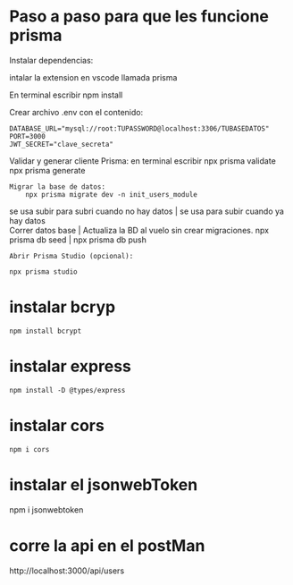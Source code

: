 
# Paso a paso para que les funcione prisma
Instalar dependencias:

intalar la extension en vscode llamada prisma

En terminal escribir 
    npm install


Crear archivo .env con el contenido:

    DATABASE_URL="mysql://root:TUPASSWORD@localhost:3306/TUBASEDATOS"
    PORT=3000
    JWT_SECRET="clave_secreta"


Validar y generar cliente Prisma:
    en terminal escribir 
    npx prisma validate
    npx prisma generate


    Migrar la base de datos:
        npx prisma migrate dev -n init_users_module

se usa subir para subri cuando no hay datos  |       se usa para subir cuando ya hay datos    
    Correr datos base                        |       Actualiza la BD al vuelo sin crear migraciones.
    npx prisma db seed                       |       npx prisma db push

    Abrir Prisma Studio (opcional):

    npx prisma studio

# instalar bcryp
    npm install bcrypt 

# instalar express
    npm install -D @types/express

# instalar cors
    npm i cors

# instalar el jsonwebToken
npm i jsonwebtoken

# corre la api en el postMan
http://localhost:3000/api/users